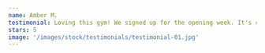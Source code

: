 ```yaml
---
name: Amber M.
testimonial: Loving this gym! We signed up for the opening week. It's clean and new and the class sizes are small for now. It's a hidden gem but I'm sure not for long!
stars: 5
image: '/images/stock/testimonials/testimonial-01.jpg'
---
```

